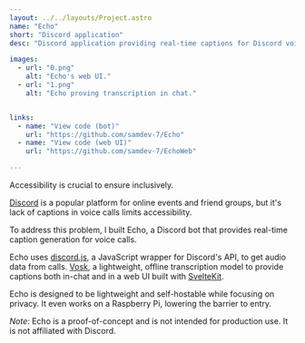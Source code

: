 ```yaml
---
layout: ../../layouts/Project.astro
name: "Echo"
short: "Discord application"
desc: "Discord application providing real-time captions for Discord voice calls using a local speech recognition model."

images:
  - url: "0.png"
    alt: "Echo's web UI."    
  - url: "1.png"
    alt: "Echo proving transcription in chat."


links:
  - name: "View code (bot)"
    url: "https://github.com/samdev-7/Echo"
  - name: "View code (web UI)"
    url: "https://github.com/samdev-7/EchoWeb"

---
```


Accessibility is crucial to ensure inclusively.

[Discord](https://discord.com) is a popular platform for online events and friend groups, but it's lack of captions in voice calls limits accessibility.

To address this problem, I built Echo, a Discord bot that provides real-time caption generation for voice calls.

Echo uses [discord.js](https://discord.js.org/), a JavaScript wrapper for Discord's API, to get audio data from calls. [Vosk](https://alphacephei.com/vosk/), a lightweight, offline transcription model to provide captions both in-chat and in a web UI built with [SvelteKit](https://kit.svelte.dev/).

Echo is designed to be lightweight and self-hostable while focusing on privacy. It even works on a Raspberry Pi, lowering the barrier to entry.

_Note_: Echo is a proof-of-concept and is not intended for production use. It is not affiliated with Discord.

